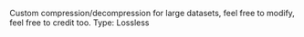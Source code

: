 Custom compression/decompression for large datasets, feel free to modify, feel free to credit too.
Type: Lossless
